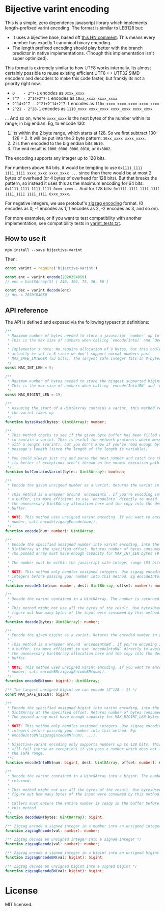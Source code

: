 # Bijective varint encoding

This is a simple, zero dependency javascript library which implements length-prefixed varint encoding. The format is similar to LEB128 but:

- It uses a bijective base, based off [this HN comment](https://news.ycombinator.com/item?id=11263378). This means every number has exactly 1 canonical binary encoding.
- The length prefixed encoding should play better with the branch predictor in native implementations. (Though this implementation isn't super optimized).

This format is extremely similar to how UTF8 works internally. Its almost certainly possible to reuse existing efficient UTF8 <-> UTF32 SIMD encoders and decoders to make this code faster, but frankly its not a priority right now.

- `0    - 2^7-1` encodes as `0xxx_xxxx`
- `2^7  - 2^14+2^7-1` encodes as `10xx_xxxx xxxx_xxxx`
- `2^14+2^7 - 2^21+2^14+2^7-1` encodes as `110x_xxxx xxxx_xxxx xxxx_xxxx`
- `2^21 - 2^28-1` encodes as `1110_xxxx xxxx_xxxx xxxx_xxxx xxxx_xxxx`

... And so on, where `xxxx_xxxx` is the next bytes of the number within its range, in big endian. Eg, to encode 130:

1. Its within the 2 byte range, which starts at 128. So we first subtract 130-128 = 2. It will be put into the 2 byte pattern: `10xx_xxxx xxxx_xxxx`.
2. 2 is then encoded to the big endian bits `0b10`.
3. The end result is `1000_0000 0000_0010`, or `0x8002`.

The encoding supports any integer up to 128 bits.

For numbers above 64 bits, it would be tempting to use `0x1111_1111 1111_1111 xxxx_xxxx xxxx_xxxx ...` since then there would be at most 2 bytes of overhead (or 4 bytes of overhead for 128 bits). But that breaks the pattern, so instead it uses this as the maximum encoding for 64 bits: `0x1111_1111 1111_1111 0xxx_xxxx` ... And for 128 bits: `0x1111_1111 1111_1111 1111_1111 1111_1111 0xxx_xxxx`.

For negative integers, we use protobuf's [zigzag encoding](https://protobuf.dev/programming-guides/encoding/) format. (0 encodes as 0, -1 encodes as 1, 1 encodes as 2, -2 encodes as 3, and so on).

For more examples, or if you want to test compatibility with another implementation, see compatibility tests in [varint_tests.txt](varint_tests.txt).

## How to use it

```
npm install --save bijective-varint
```

Then:

```javascript
const varint = require('bijective-varint')

const enc = varint.encode(2020304050)
// enc = Uint8Array(5) [ 240, 104, 75, 36, 50 ]

const dec = varint.decode(enc)
// dec = 2020304050
```

## API reference

The API is defined and exposed via the following typescript definitions:

```typescript
/**
 * Maximum number of bytes needed to store a javascript `number` up to 64 bits.
 * This is the max size of numbers when calling `encode[Into]` and `decode`.
 *
 * Implementor's note: We require allocation of 9 bytes, but this could
 * actually be set to 8 since we don't support normal numbers past
 * MAX_SAFE_INTEGER (53 bits). The largest safe integer fits in 8 bytes, not 9.
 */
const MAX_INT_LEN = 9;

/**
 * Maximum number of bytes needed to store the biggest supported bigint (128 bits).
 * This is the max size of numbers when calling `encode[Into]BN` and `decodeBN`.
 */
const MAX_BIGINT_LEN = 19;

/**
 * Assuming the start of a Uint8Array contains a varint, this method return the number of bytes
 * the varint takes up
 */
function bytesUsed(bytes: Uint8Array): number;

/**
 * This method checks to see if the given byte buffer has been filled with enough bytes
 * to contain a varint. This is useful for network protocols where messages are prefixed
 * with a length (varint), but you don't know if you've read enough bytes to contain the
 * message's length (since the length of the length is variable!)
 *
 * You could always just try and parse the next number and catch the thrown exception, but
 * its better if exceptions aren't thrown on the normal execution path in javascript.
 */
function bufContainsVarint(bytes: Uint8Array): boolean;

/**
 * Encode the given unsigned number as a varint. Returns the varint in a Uint8Array.
 *
 * This method is a wrapper around `encodeInto`. If you're encoding into
 * a buffer, its more efficient to use `encodeInto` directly to avoid
 * the unnecessary Uint8Array allocation here and the copy into the destination
 * buffer.
 *
 * NOTE: This method uses unsigned varint encoding. If you want to encode a signed
 * number, call encode(zigzagEncode(num)).
 */
function encode(num: number): Uint8Array;

/**
 * Encode the specified unsigned number into varint encoding, into the provided
 * Uint8Array at the specified offset. Returns number of bytes consumed in dest.
 * The passed array must have enough capacity for MAX_INT_LEN bytes (9 bytes).
 *
 * The number must be within the javascript safe integer range (53 bits).
 *
 * NOTE: This method only handles unsigned integers. Use zigzag encoding for signed
 * integers before passing your number into this method. Eg encodeInto(zigzagEncode(num), ..)
 **/
function encodeInto(num: number, dest: Uint8Array, offset: number): number;

/**
 * Decode the varint contained in a Uint8Array. The number is returned.
 *
 * This method might not use all the bytes of the result. Use bytesUsed() to
 * figure out how many bytes of the input were consumed by this method.
 */
function decode(bytes: Uint8Array): number;

/**
 * Encode the given bigint as a varint. Returns the encoded number in a Uint8Array.
 *
 * This method is a wrapper around `encodeIntoBN`. If you're encoding into
 * a buffer, its more efficient to use `encodeIntoBN` directly to avoid
 * the unnecessary Uint8Array allocation here and the copy into the destination
 * buffer.
 *
 * NOTE: This method uses unsigned varint encoding. If you want to encode a signed
 * number, call encodeBN(zigzagEncodeBN(num)).
 */
function encodeBN(num: bigint): Uint8Array;

/** The largest unsigned bigint we can encode (2^128 - 1) */
const MAX_SAFE_BIGINT: bigint;

/**
 * Encode the specified unsigned bigint into varint encoding, into the provided
 * Uint8Array at the specified offset. Returns number of bytes consumed in dest.
 * The passed array must have enough capacity for MAX_BIGINT_LEN bytes (19 bytes).
 *
 * NOTE: This method only handles unsigned integers. Use zigzag encoding for signed
 * integers before passing your number into this method. Eg:
 * encodeIntoBN(zigzagEncodeBN(num), ...).
 *
 * bijective-varint encoding only supports numbers up to 128 bits. This method
 * will fail (throw an exception) if you pass a number which does not fit within
 * the safe range.
 **/
function encodeIntoBN(num: bigint, dest: Uint8Array, offset: number): number;

/**
 * Decode the varint contained in a Uint8Array into a bigint. The number is
 * returned.
 *
 * This method might not use all the bytes of the result. Use bytesUsed() to
 * figure out how many bytes of the input were consumed by this method.
 *
 * Callers must ensure the entire number is ready in the buffer before calling
 * this method.
 */
function decodeBN(bytes: Uint8Array): bigint;

/** Zigzag encode a signed integer in a number into an unsigned integer */
function zigzagEncode(val: number): number;

/** Zigzag decode an unsigned integer into a signed integer */
function zigzagDecode(val: number): number;

/** Zigzag encode a signed integer in a bigint into an unsigned bigint */
function zigzagEncodeBN(val: bigint): bigint;

/** Zigzag decode an unsigned bigint into a signed bigint */
function zigzagDecodeBN(val: bigint): bigint;
```

# License

MIT licensed.